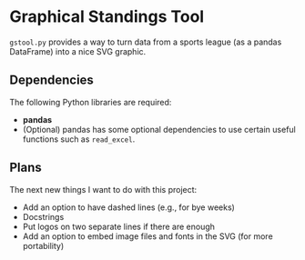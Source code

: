 # Graphical Standings Tool

`gstool.py` provides a way to turn data from a sports league (as a pandas DataFrame) into a nice SVG graphic.

## Dependencies
The following Python libraries are required:
- **pandas**
- (Optional) pandas has some optional dependencies to use certain useful functions such as `read_excel`.

## Plans
The next new things I want to do with this project:
- Add an option to have dashed lines (e.g., for bye weeks)
- Docstrings
- Put logos on two separate lines if there are enough
- Add an option to embed image files and fonts in the SVG (for more portability)